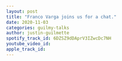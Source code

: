 ```yaml
---
layout: post
title: "Franco Varga joins us for a chat."
date: 2020-11-03
categories: guilmy-talks
author: justin-guilmette
spotify_track_id: 6DZSZ9dDAprV3IZwcDc7NH
youtube_video_id: 
apple_track_id: 
---
```

